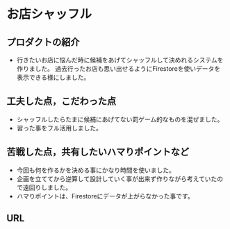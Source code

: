 # お店シャッフル

## プロダクトの紹介

- 行きたいお店に悩んだ時に候補をあげてシャッフルして決めれるシステムを作りました。
過去行ったお店も思い出せるようにFirestoreを使いデータを表示できる様にしました。

## 工夫した点，こだわった点

- シャッフルしたらたまに候補にあげてない罰ゲーム的なものを混ぜました。
- 習った事をフル活用しました。

## 苦戦した点，共有したいハマりポイントなど

- 今回も何を作るかを決める事にかなり時間を使いました。
- 企画を立ててから逆算して設計していく事が出来ず作りながら考えていたので遠回りしました。
- ハマりポイントは、Firestoreにデータが上がらなかった事です。

## URL
